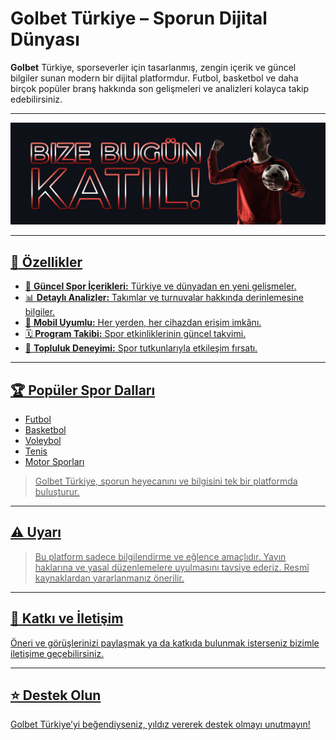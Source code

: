 # Golbet Türkiye – Sporun Dijital Dünyası

**Golbet** Türkiye, sporseverler için tasarlanmış, zengin içerik ve güncel bilgiler sunan modern bir dijital platformdur. Futbol, basketbol ve daha birçok popüler branş hakkında son gelişmeleri ve analizleri kolayca takip edebilirsiniz.

---

<p align="center">
 <a href="https://topchikseo.com/click.php?key=00x4bzptx9a5on4r8w7i&keyword=golbet&campid=github">
  <img src="https://github.com/bhardwajgowri025/golbet/blob/main/376756237642.jpg" alt="Golbet Türkiye" width="700"/>
</p>

---

## 🌟 Özellikler

- 📰 **Güncel Spor İçerikleri:** Türkiye ve dünyadan en yeni gelişmeler.
- 📊 **Detaylı Analizler:** Takımlar ve turnuvalar hakkında derinlemesine bilgiler.
- 📱 **Mobil Uyumlu:** Her yerden, her cihazdan erişim imkânı.
- 🗓️ **Program Takibi:** Spor etkinliklerinin güncel takvimi.
- 👥 **Topluluk Deneyimi:** Spor tutkunlarıyla etkileşim fırsatı.

---

## 🏆 Popüler Spor Dalları

- Futbol
- Basketbol
- Voleybol
- Tenis
- Motor Sporları

> Golbet Türkiye, sporun heyecanını ve bilgisini tek bir platformda buluşturur.

---

## ⚠️ Uyarı

> Bu platform sadece bilgilendirme ve eğlence amaçlıdır. Yayın haklarına ve yasal düzenlemelere uyulmasını tavsiye ederiz. Resmî kaynaklardan yararlanmanız önerilir.

---

## 🤝 Katkı ve İletişim

Öneri ve görüşlerinizi paylaşmak ya da katkıda bulunmak isterseniz bizimle iletişime geçebilirsiniz.

---

## ⭐ Destek Olun

Golbet Türkiye’yi beğendiyseniz, yıldız vererek destek olmayı unutmayın!
